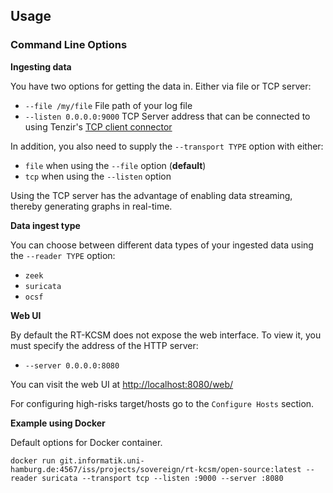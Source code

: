 ## Usage

### Command Line Options

**Ingesting data**

You have two options for getting the data in. Either via file or TCP server:
- `--file /my/file` File path of your log file
- `--listen 0.0.0.0:9000` TCP Server address that can be connected to using Tenzir's [TCP client connector](https://docs.tenzir.com/connectors/tcp)

In addition, you also need to supply the `--transport TYPE` option with either:

- `file` when using the `--file` option (**default**)
- `tcp` when using the `--listen` option


Using the TCP server has the advantage of enabling data streaming, thereby generating graphs in real-time.

**Data ingest type**

You can choose between different data types of your ingested data using the `--reader TYPE` option:
- `zeek`
- `suricata`
- `ocsf`


**Web UI**

By default the RT-KCSM does not expose the web interface. To view it, you must specify the address of the HTTP server:
- `--server 0.0.0.0:8080`

You can visit the web UI at [http://localhost:8080/web/](http://localhost:8080/web/)

For configuring high-risks target/hosts go to the `Configure Hosts` section.

**Example using Docker**

Default options for Docker container.
```
docker run git.informatik.uni-hamburg.de:4567/iss/projects/sovereign/rt-kcsm/open-source:latest --reader suricata --transport tcp --listen :9000 --server :8080
```